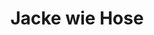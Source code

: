 ---
title: "Jacke wie Hose"
url: /dortmund/jacke-wie-hose-wilhelm-schmidt-strasse/
shop: Gebrauchtwaren
---